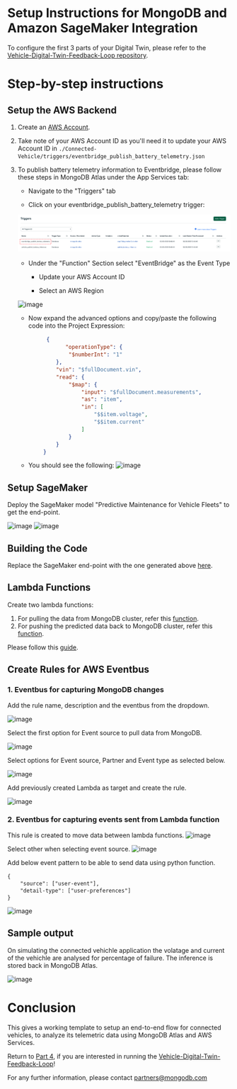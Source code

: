 # Setup Instructions for MongoDB and Amazon SageMaker Integration

To configure the first 3 parts of your Digital Twin, please refer to the [Vehicle-Digital-Twin-Feedback-Loop repository](https://github.com/mongodb-industry-solutions/Digital-Twins-With-AWS). 


# Step-by-step instructions

## Setup the AWS Backend
1. Create an [AWS Account](https://portal.aws.amazon.com/billing/signup#/start/email).
2. Take note of your AWS Account ID as you'll need it to update your AWS Account ID in `./Connected-Vehicle/triggers/eventbridge_publish_battery_telemetry.json`
3. To publish battery telemetry information to Eventbridge, please follow these steps in MongoDB Atlas under the App Services tab: 
       
      * Navigate to the "Triggers" tab
       
      * Click on your eventbridge_publish_battery_telemetry trigger: 
      
      ![image](new)
      
      * Under the "Function" Section select "EventBridge" as the Event Type
      
           * Update your AWS Account ID 
              
           * Select an AWS Region 

     ![image](https://github.com/mongodb-industry-solutions/Digital-Twins-With-AWS/blob/main/media/function.png)
       
      * Now expand the advanced options and copy/paste the following code into the Project Expression: 
      
      ```json 
               {
                     "operationType": {
                      "$numberInt": "1"
                  },
                  "vin": "$fullDocument.vin",
                  "read": {
                      "$map": {
                          "input": "$fullDocument.measurements",
                          "as": "item",
                          "in": [
                              "$$item.voltage",
                              "$$item.current"
                          ]
                      }
                  }
              }
      ```
       
      * You should see the following: 
     ![image](https://github.com/mongodb-industry-solutions/Digital-Twins-With-AWS/blob/main/media/project_expression.png)


## Setup SageMaker 

Deploy the SageMaker model "Predictive Maintenance for Vehicle Fleets" to get the end-point.

![image](https://user-images.githubusercontent.com/114057324/199462770-84305e10-2a3b-4f10-9f56-7a8cd61e8ee3.png)
![image](https://user-images.githubusercontent.com/114057324/199463222-dcacd80d-1e84-494a-99a7-ba2a5a0f7914.png)

## Building the Code
Replace the SageMaker end-point with the one generated above [here](https://github.com/mongodb-partners/Vehicle-Digital-Twin-Solution/blob/main/code/push_to_mdb/write_to_mdb.py#L13).

## Lambda Functions
Create two lambda functions:

1. For pulling the data from MongoDB cluster, refer this [function](https://github.com/mongodb-partners/Vehicle-Digital-Twin-Solution/blob/main/code/pull_from_mdb).
2. For pushing the predicted data back to MongoDB cluster, refer this [function](https://github.com/mongodb-partners/Vehicle-Digital-Twin-Solution/blob/main/code/push_to_mdb).

Please follow this [guide](https://docs.aws.amazon.com/lambda/latest/dg/images-create.html).

## Create Rules for AWS Eventbus
### 1. Eventbus for capturing MongoDB changes

Add the rule name, description and the eventbus from the dropdown.

![image](https://user-images.githubusercontent.com/114057324/199439272-e4cfa58b-aebb-4bdc-af69-246ef44b80fa.png)

Select the first option for Event source to pull data from MongoDB.

![image](https://user-images.githubusercontent.com/114057324/199439653-511f20ec-020d-4aad-ac1e-d253d04aa56c.png)

Select options for Event source, Partner and Event type as selected below. 

![image](https://user-images.githubusercontent.com/114057324/199439699-d740bfde-7f25-41ad-b9df-a3667abf4cba.png)

Add previously created Lambda as target and create the rule.

![image](https://user-images.githubusercontent.com/114057324/199439940-f122ef69-b105-40ed-a255-d89e05b91133.png)

### 2. Eventbus for capturing events sent from Lambda function  

This rule is created to move data between lambda functions.
![image](https://user-images.githubusercontent.com/114057324/214270431-89650ccf-63d1-43a5-916f-88fa3f97f147.png)

Select other when selecting event source.
![image](https://user-images.githubusercontent.com/114057324/214270442-c722e775-082f-4f60-862a-bef7d5bcebac.png)

Add below event pattern to be able to send data using python function.
```
{
    "source": ["user-event"],
    "detail-type": ["user-preferences"]
}
```
![image](https://user-images.githubusercontent.com/114057324/214270448-4651a768-4c43-4cb6-95cb-6b0044c517ee.png)

## Sample output
On simulating the connected vehichle application the volatage and current of the vehichle are analysed for percentage of failure. The inference is stored back in MongoDB Atlas.

![image](https://user-images.githubusercontent.com/114057324/199904767-1fb432dc-af21-44aa-a236-31d84ad031f2.png)


# Conclusion
This gives a working template to setup an end-to-end flow for connected vehicles, to analyze its telemetric data using MongoDB Atlas and AWS Services. 

Return to [Part 4](https://github.com/mongodb-industry-solutions/Digital-Twins-With-AWS/blob/main/aws-sagemaker/README.md), if you are interested in running the [Vehicle-Digital-Twin-Feedback-Loop](https://github.com/mongodb-industry-solutions/Digital-Twins-With-AWS/blob/main/Demo_Instructions.md)! 

For any further information, please contact partners@mongodb.com

<standard>
